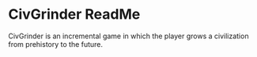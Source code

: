 # CivGrinder ReadMe
CivGrinder is an incremental game in which the player grows a civilization from prehistory to the future.
